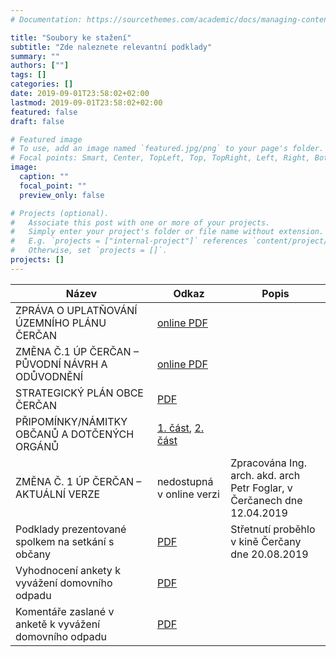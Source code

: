 ```yaml
---
# Documentation: https://sourcethemes.com/academic/docs/managing-content/

title: "Soubory ke stažení"
subtitle: "Zde naleznete relevantní podklady"
summary: ""
authors: [""]
tags: []
categories: []
date: 2019-09-01T23:58:02+02:00
lastmod: 2019-09-01T23:58:02+02:00
featured: false
draft: false

# Featured image
# To use, add an image named `featured.jpg/png` to your page's folder.
# Focal points: Smart, Center, TopLeft, Top, TopRight, Left, Right, BottomLeft, Bottom, BottomRight.
image:
  caption: ""
  focal_point: ""
  preview_only: false

# Projects (optional).
#   Associate this post with one or more of your projects.
#   Simply enter your project's folder or file name without extension.
#   E.g. `projects = ["internal-project"]` references `content/project/deep-learning/index.md`.
#   Otherwise, set `projects = []`.
projects: []
---
```


| Název | Odkaz | Popis |
| ----- | ----- | ----- |
| ZPRÁVA O UPLATŇOVÁNÍ ÚZEMNÍHO PLÁNU ČERČAN | [online PDF](https://www.cercany.cz/assets/File.ashx?id_org=1966&id_dokumenty=53923) ||
| ZMĚNA Č.1 ÚP ČERČAN – PŮVODNÍ NÁVRH A ODŮVODNĚNÍ| [online PDF](https://www.cercany.cz/assets/File.ashx?id_org=1966&id_dokumenty=53926) ||
| STRATEGICKÝ PLÁN OBCE ČERČAN | [PDF](https://www.cercany.cz/assets/File.ashx?id_org=1966&id_dokumenty=52636) ||
| PŘIPOMÍNKY/NÁMITKY OBČANŮ A DOTČENÝCH ORGÁNŮ | [1. část](https://www.cercany.cz/assets/File.ashx?id_org=1966&id_dokumenty=53813), [2. část](https://www.cercany.cz/assets/File.ashx?id_org=1966&id_dokumenty=53814) ||
| ZMĚNA Č. 1 ÚP ČERČAN – AKTUÁLNÍ VERZE | nedostupná v online verzi | Zpracována Ing. arch. akd. arch Petr Foglar, v Čerčanech dne 12.04.2019 |
| Podklady prezentované spolkem na setkání s občany | [PDF](/documents/Setkani_s_obcany.pdf) | Střetnutí proběhlo v kině Čerčany dne 20.08.2019|
| Vyhodnocení ankety k vyvážení domovního odpadu | [PDF](/documents/Anketa_odpady_vyhodnoceni_v02.pdf)|
| Komentáře zaslané v anketě k vyvážení domovního odpadu | [PDF](/documents/Odpovedi-komentare.pdf)|
